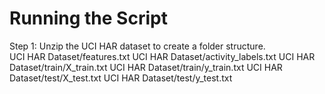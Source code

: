 # Running the Script 
Step 1: Unzip the UCI HAR dataset to create a folder structure.    
UCI HAR Dataset/features.txt 
UCI HAR Dataset/activity_labels.txt 
UCI HAR Dataset/train/X_train.txt 
UCI HAR Dataset/train/y_train.txt
UCI HAR Dataset/test/X_test.txt 
UCI HAR Dataset/test/y_test.txt

